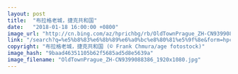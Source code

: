 ```yaml
---
layout: post
title:  "布拉格老城，捷克共和国"
date:   "2018-01-18 16:00:00 +0800"
image_url: "http://cn.bing.com/az/hprichbg/rb/OldTownPrague_ZH-CN9399088386_1920x1080.jpg"
link: "/search?q=%e5%b8%83%e6%8b%89%e6%a0%bc%e8%80%81%e5%9f%8e&form=hpcapt&mkt=zh-cn"
copyright: "布拉格老城，捷克共和国 (© Frank Chmura/age fotostock)"
image_hash: "9baad46351105b62f5685ad5d8e5639a"
image_filename: "OldTownPrague_ZH-CN9399088386_1920x1080.jpg"
---
```

